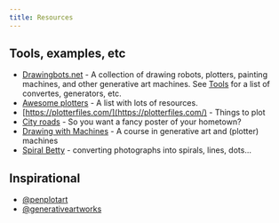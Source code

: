 ```yaml
---
title: Resources
---
```


## Tools, examples, etc

- [Drawingbots.net](https://drawingbots.net/) - A collection of drawing robots, plotters, painting machines, and other generative art machines. See [Tools](https://drawingbots.net/knowledge/tools) for a list of convertes, generators, etc.
- [Awesome plotters](https://github.com/beardicus/awesome-plotters) -  A list with lots of resources.
- [https://plotterfiles.com/](https://plotterfiles.com/) - Things to plot
- [City roads](https://anvaka.github.io/city-roads/) - So you want a fancy poster of your hometown?
- [Drawing with Machines](https://courses.ideate.cmu.edu/60-428/f2021/) - A course in generative art and (plotter) machines
- [Spiral Betty](https://spiralbetty.com/) - converting photographs into spirals, lines, dots...

## Inspirational

- [@penplotart](https://www.instagram.com/penplotart/)
- [@generativeartworks](https://www.instagram.com/generativeartworks/)
